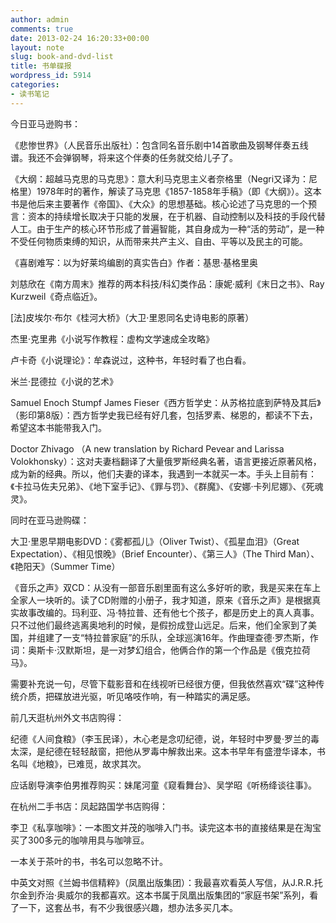 ```yaml
---
author: admin
comments: true
date: 2013-02-24 16:20:33+00:00
layout: note
slug: book-and-dvd-list
title: 书单碟报
wordpress_id: 5914
categories:
- 读书笔记
---
```


今日亚马逊购书：

《悲惨世界》（人民音乐出版社）：包含同名音乐剧中14首歌曲及钢琴伴奏五线谱。我还不会弹钢琴，将来这个伴奏的任务就交给儿子了。

《大纲：超越马克思的马克思》：意大利马克思主义者奈格里（Negri又译为：尼格里）1978年时的著作，解读了马克思《1857-1858年手稿》（即《大纲》）。这本书是他后来主要著作《帝国》、《大众》的思想基础。核心论述了马克思的一个预言：资本的持续增长取决于只能的发展，在于机器、自动控制以及科技的手段代替人工。由于生产的核心环节形成了普遍智能，其自身成为一种“活的劳动”，是一种不受任何物质束缚的知识，从而带来共产主义、自由、平等以及民主的可能。

《喜剧难写：以为好莱坞编剧的真实告白》作者：基思·基格里奥

刘慈欣在《南方周末》推荐的两本科技/科幻类作品：康妮·威利《末日之书》、Ray Kurzweil《奇点临近》。

[法]皮埃尔·布尔《桂河大桥》（大卫·里恩同名史诗电影的原著）

杰里·克里弗《小说写作教程：虚构文学速成全攻略》

卢卡奇《小说理论》：牟森说过，这种书，年轻时看了也白看。

米兰·昆德拉《小说的艺术》

Samuel Enoch Stumpf James Fieser《西方哲学史：从苏格拉底到萨特及其后》（影印第8版）：西方哲学史我已经有好几套，包括罗素、梯恩的，都读不下去，希望这本书能带我入门。

Doctor Zhivago （A new translation by Richard Pevear and Larissa Volokhonsky）：这对夫妻档翻译了大量俄罗斯经典名著，语言更接近原著风格，成为新的经典。所以，他们夫妻的译本，我遇到一本就买一本。手头上目前有：《卡拉马佐夫兄弟》、《地下室手记》、《罪与罚》、《群魔》、《安娜·卡列尼娜》、《死魂灵》。

同时在亚马逊购碟：

大卫·里恩早期电影DVD：《雾都孤儿》（Oliver Twist）、《孤星血泪》（Great Expectation）、《相见恨晚》（Brief Encounter）、《第三人》（The Third Man）、《艳阳天》（Summer Time）

《音乐之声》双CD：从没有一部音乐剧里面有这么多好听的歌，我是买来在车上全家人一块听的。读了CD附赠的小册子，我才知道，原来《音乐之声》是根据真实故事改编的。玛利亚、冯·特拉普、还有他七个孩子，都是历史上的真人真事。只不过他们最终逃离奥地利的时候，是假扮成登山远足。后来，他们全家到了美国，并组建了一支“特拉普家庭”的乐队，全球巡演16年。作曲理查德·罗杰斯，作词：奥斯卡·汉默斯坦，是一对梦幻组合，他俩合作的第一个作品是《俄克拉荷马》。

需要补充说一句，尽管下载影音和在线视听已经很方便，但我依然喜欢“碟”这种传统介质，把碟放进光驱，听见咯吱作响，有一种踏实的满足感。

前几天逛杭州外文书店购得：

纪德《人间食粮》（李玉民译），木心老是念叨纪德，说，年轻时中罗曼·罗兰的毒太深，是纪德在轻轻敲窗，把他从罗毒中解救出来。这本书早年有盛澄华译本，书名叫《地粮》，已难觅，故求其次。

应话剧导演李伯男推荐购买：妹尾河童《窥看舞台》、吴学昭《听杨绛谈往事》。

在杭州二手书店：凤起路国学书店购得：

李卫《私享咖啡》：一本图文并茂的咖啡入门书。读完这本书的直接结果是在淘宝买了300多元的咖啡用具与咖啡豆。

一本关于茶叶的书，书名可以忽略不计。

中英文对照《兰姆书信精粹》（凤凰出版集团）：我最喜欢看英人写信，从J.R.R.托尔金到乔治·奥威尔的我都喜欢。这本书属于凤凰出版集团的“家庭书架”系列，看了一下，这套丛书，有不少我很感兴趣，想办法多买几本。
